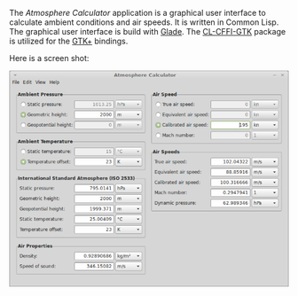 The _Atmosphere Calculator_ application is a graphical user interface
to calculate ambient conditions and air speeds.  It is written in
Common Lisp.  The graphical user interface is build with [Glade][].
The [CL-CFFI-GTK][] package is utilized for the [GTK+][] bindings.

Here is a screen shot:

![Atmosphere Calculator](https://github.com/ralph-schleicher/atmosphere-calculator/raw/master/atmosphere-calculator.png)

[GTK+]: http://www.gtk.org/
[Glade]: http://glade.gnome.org/
[CL-CFFI-GTK]: http://www.crategus.com/index.php/projekte/
